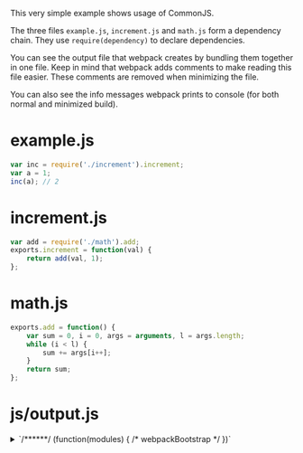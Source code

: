 This very simple example shows usage of CommonJS.

The three files `example.js`, `increment.js` and `math.js` form a dependency chain. They use `require(dependency)` to declare dependencies.

You can see the output file that webpack creates by bundling them together in one file. Keep in mind that webpack adds comments to make reading this file easier. These comments are removed when minimizing the file.

You can also see the info messages webpack prints to console (for both normal and minimized build).

# example.js

``` javascript
var inc = require('./increment').increment;
var a = 1;
inc(a); // 2
```

# increment.js

``` javascript
var add = require('./math').add;
exports.increment = function(val) {
    return add(val, 1);
};
```

# math.js

``` javascript
exports.add = function() {
    var sum = 0, i = 0, args = arguments, l = args.length;
    while (i < l) {
        sum += args[i++];
    }
    return sum;
};
```

# js/output.js

<details><summary>`/******/ (function(modules) { /* webpackBootstrap */ })`</summary>
``` javascript
/******/ (function(modules) { // webpackBootstrap
/******/ 	// The module cache
/******/ 	var installedModules = {};

/******/ 	// The require function
/******/ 	function __webpack_require__(moduleId) {

/******/ 		// Check if module is in cache
/******/ 		if(installedModules[moduleId])
/******/ 			return installedModules[moduleId].exports;

/******/ 		// Create a new module (and put it into the cache)
/******/ 		var module = installedModules[moduleId] = {
/******/ 			i: moduleId,
/******/ 			l: false,
/******/ 			exports: {}
/******/ 		};

/******/ 		// Execute the module function
/******/ 		modules[moduleId].call(module.exports, module, module.exports, __webpack_require__);

/******/ 		// Flag the module as loaded
/******/ 		module.l = true;

/******/ 		// Return the exports of the module
/******/ 		return module.exports;
/******/ 	}


/******/ 	// expose the modules object (__webpack_modules__)
/******/ 	__webpack_require__.m = modules;

/******/ 	// expose the module cache
/******/ 	__webpack_require__.c = installedModules;

/******/ 	// identity function for calling harmony imports with the correct context
/******/ 	__webpack_require__.i = function(value) { return value; };

/******/ 	// define getter function for harmony exports
/******/ 	__webpack_require__.d = function(exports, name, getter) {
/******/ 		Object.defineProperty(exports, name, {
/******/ 			configurable: false,
/******/ 			enumerable: true,
/******/ 			get: getter
/******/ 		});
/******/ 	};

/******/ 	// getDefaultExport function for compatibility with non-harmony modules
/******/ 	__webpack_require__.n = function(module) {
/******/ 		var getter = module && module.__esModule ?
/******/ 			function getDefault() { return module['default']; } :
/******/ 			function getModuleExports() { return module; };
/******/ 		__webpack_require__.d(getter, 'a', getter);
/******/ 		return getter;
/******/ 	};

/******/ 	// Object.prototype.hasOwnProperty.call
/******/ 	__webpack_require__.o = function(object, property) { return Object.prototype.hasOwnProperty.call(object, property); };

/******/ 	// __webpack_public_path__
/******/ 	__webpack_require__.p = "js/";

/******/ 	// Load entry module and return exports
/******/ 	return __webpack_require__(__webpack_require__.s = 2);
/******/ })
/************************************************************************/
```
</details>
``` javascript
/******/ ([
/* 0 */
/* unknown exports provided */
/* all exports used */
/*!**********************!*\
  !*** ./increment.js ***!
  \**********************/
/***/ function(module, exports, __webpack_require__) {

var add = __webpack_require__(/*! ./math */ 1).add;
exports.increment = function(val) {
    return add(val, 1);
};

/***/ },
/* 1 */
/* unknown exports provided */
/* all exports used */
/*!*****************!*\
  !*** ./math.js ***!
  \*****************/
/***/ function(module, exports) {

exports.add = function() {
    var sum = 0, i = 0, args = arguments, l = args.length;
    while (i < l) {
        sum += args[i++];
    }
    return sum;
};

/***/ },
/* 2 */
/* unknown exports provided */
/* all exports used */
/*!********************!*\
  !*** ./example.js ***!
  \********************/
/***/ function(module, exports, __webpack_require__) {

var inc = __webpack_require__(/*! ./increment */ 0).increment;
var a = 1;
inc(a); // 2

/***/ }
/******/ ]);
```

# Info

## Uncompressed

```
Hash: 347d551e233e017e5be5
Version: webpack 2.1.0-beta.25
Time: 114ms
    Asset     Size  Chunks             Chunk Names
output.js  3.33 kB       0  [emitted]  main
Entrypoint main = output.js
chunk    {0} output.js (main) 318 bytes [entry] [rendered]
    > main [2] ./example.js 
    [0] ./increment.js 95 bytes {0} [built]
        cjs require ./increment [2] ./example.js 1:10-32
    [1] ./math.js 156 bytes {0} [built]
        cjs require ./math [0] ./increment.js 1:10-27
    [2] ./example.js 67 bytes {0} [built]
```

## Minimized (uglify-js, no zip)

```
Hash: 347d551e233e017e5be5
Version: webpack 2.1.0-beta.25
Time: 219ms
    Asset       Size  Chunks             Chunk Names
output.js  703 bytes       0  [emitted]  main
Entrypoint main = output.js
chunk    {0} output.js (main) 318 bytes [entry] [rendered]
    > main [2] ./example.js 
    [0] ./increment.js 95 bytes {0} [built]
        cjs require ./increment [2] ./example.js 1:10-32
    [1] ./math.js 156 bytes {0} [built]
        cjs require ./math [0] ./increment.js 1:10-27
    [2] ./example.js 67 bytes {0} [built]
```
